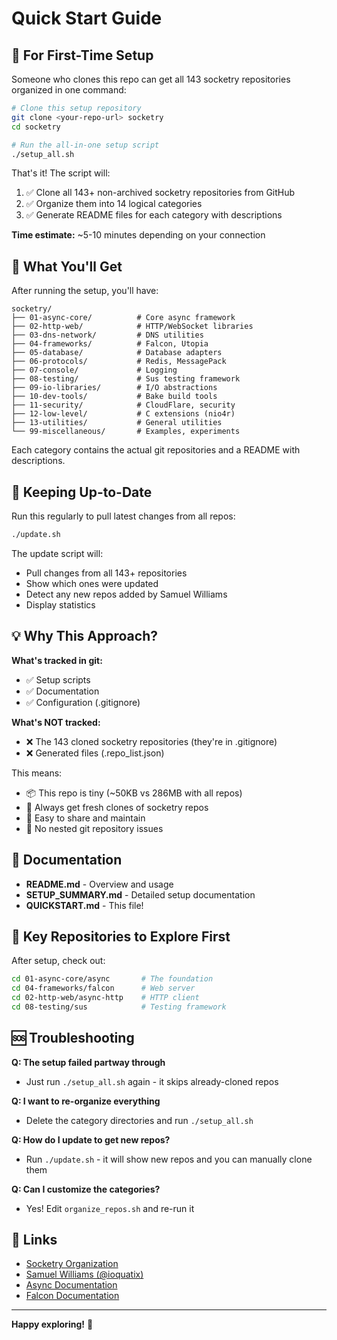 # Quick Start Guide

## 🚀 For First-Time Setup

Someone who clones this repo can get all 143 socketry repositories organized in one command:

```bash
# Clone this setup repository
git clone <your-repo-url> socketry
cd socketry

# Run the all-in-one setup script
./setup_all.sh
```

That's it! The script will:
1. ✅ Clone all 143+ non-archived socketry repositories from GitHub
2. ✅ Organize them into 14 logical categories
3. ✅ Generate README files for each category with descriptions

**Time estimate:** ~5-10 minutes depending on your connection

## 📁 What You'll Get

After running the setup, you'll have:

```
socketry/
├── 01-async-core/          # Core async framework
├── 02-http-web/            # HTTP/WebSocket libraries
├── 03-dns-network/         # DNS utilities
├── 04-frameworks/          # Falcon, Utopia
├── 05-database/            # Database adapters
├── 06-protocols/           # Redis, MessagePack
├── 07-console/             # Logging
├── 08-testing/             # Sus testing framework
├── 09-io-libraries/        # I/O abstractions
├── 10-dev-tools/           # Bake build tools
├── 11-security/            # CloudFlare, security
├── 12-low-level/           # C extensions (nio4r)
├── 13-utilities/           # General utilities
└── 99-miscellaneous/       # Examples, experiments
```

Each category contains the actual git repositories and a README with descriptions.

## 🔄 Keeping Up-to-Date

Run this regularly to pull latest changes from all repos:

```bash
./update.sh
```

The update script will:
- Pull changes from all 143+ repositories
- Show which ones were updated
- Detect any new repos added by Samuel Williams
- Display statistics

## 💡 Why This Approach?

**What's tracked in git:**
- ✅ Setup scripts
- ✅ Documentation
- ✅ Configuration (.gitignore)

**What's NOT tracked:**
- ❌ The 143 cloned socketry repositories (they're in .gitignore)
- ❌ Generated files (.repo_list.json)

This means:
- 📦 This repo is tiny (~50KB vs 286MB with all repos)
- 🔄 Always get fresh clones of socketry repos
- 🚀 Easy to share and maintain
- 🎯 No nested git repository issues

## 📖 Documentation

- **README.md** - Overview and usage
- **SETUP_SUMMARY.md** - Detailed setup documentation
- **QUICKSTART.md** - This file!

## 🎯 Key Repositories to Explore First

After setup, check out:

```bash
cd 01-async-core/async       # The foundation
cd 04-frameworks/falcon      # Web server
cd 02-http-web/async-http    # HTTP client
cd 08-testing/sus            # Testing framework
```

## 🆘 Troubleshooting

**Q: The setup failed partway through**
- Just run `./setup_all.sh` again - it skips already-cloned repos

**Q: I want to re-organize everything**
- Delete the category directories and run `./setup_all.sh`

**Q: How do I update to get new repos?**
- Run `./update.sh` - it will show new repos and you can manually clone them

**Q: Can I customize the categories?**
- Yes! Edit `organize_repos.sh` and re-run it

## 🔗 Links

- [Socketry Organization](https://github.com/socketry)
- [Samuel Williams (@ioquatix)](https://github.com/ioquatix)
- [Async Documentation](https://socketry.github.io/async/)
- [Falcon Documentation](https://socketry.github.io/falcon/)

---

**Happy exploring!** 🎉

